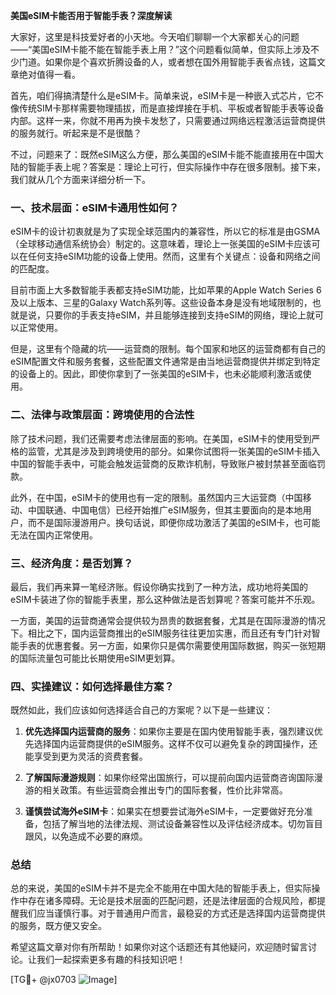 **美国eSIM卡能否用于智能手表？深度解读**

大家好，这里是科技爱好者的小天地。今天咱们聊聊一个大家都关心的问题——“美国eSIM卡能不能在智能手表上用？”这个问题看似简单，但实际上涉及不少门道。如果你是个喜欢折腾设备的人，或者想在国外用智能手表省点钱，这篇文章绝对值得一看。

首先，咱们得搞清楚什么是eSIM卡。简单来说，eSIM卡是一种嵌入式芯片，它不像传统SIM卡那样需要物理插拔，而是直接焊接在手机、平板或者智能手表等设备内部。这样一来，你就不用再为换卡发愁了，只需要通过网络远程激活运营商提供的服务就行。听起来是不是很酷？

不过，问题来了：既然eSIM这么方便，那么美国的eSIM卡能不能直接用在中国大陆的智能手表上呢？答案是：理论上可行，但实际操作中存在很多限制。接下来，我们就从几个方面来详细分析一下。

### 一、技术层面：eSIM卡通用性如何？
eSIM卡的设计初衷就是为了实现全球范围内的兼容性，所以它的标准是由GSMA（全球移动通信系统协会）制定的。这意味着，理论上一张美国的eSIM卡应该可以在任何支持eSIM功能的设备上使用。然而，这里有个关键点：设备和网络之间的匹配度。

目前市面上大多数智能手表都支持eSIM功能，比如苹果的Apple Watch Series 6及以上版本、三星的Galaxy Watch系列等。这些设备本身是没有地域限制的，也就是说，只要你的手表支持eSIM，并且能够连接到支持eSIM的网络，理论上就可以正常使用。

但是，这里有个隐藏的坑——运营商的限制。每个国家和地区的运营商都有自己的eSIM配置文件和服务套餐，这些配置文件通常是由当地运营商提供并绑定到特定的设备上的。因此，即使你拿到了一张美国的eSIM卡，也未必能顺利激活或使用。

### 二、法律与政策层面：跨境使用的合法性
除了技术问题，我们还需要考虑法律层面的影响。在美国，eSIM卡的使用受到严格的监管，尤其是涉及到跨境使用的部分。如果你试图将一张美国的eSIM卡插入中国的智能手表中，可能会触发运营商的反欺诈机制，导致账户被封禁甚至面临罚款。

此外，在中国，eSIM卡的使用也有一定的限制。虽然国内三大运营商（中国移动、中国联通、中国电信）已经开始推广eSIM服务，但其主要面向的是本地用户，而不是国际漫游用户。换句话说，即便你成功激活了美国的eSIM卡，也可能无法在国内正常使用。

### 三、经济角度：是否划算？
最后，我们再来算一笔经济账。假设你确实找到了一种方法，成功地将美国的eSIM卡装进了你的智能手表里，那么这种做法是否划算呢？答案可能并不乐观。

一方面，美国的运营商通常会提供较为昂贵的数据套餐，尤其是在国际漫游的情况下。相比之下，国内运营商推出的eSIM服务往往更加实惠，而且还有专门针对智能手表的优惠套餐。另一方面，如果你只是偶尔需要使用国际数据，购买一张短期的国际流量包可能比长期使用eSIM更划算。

### 四、实操建议：如何选择最佳方案？
既然如此，我们应该如何选择适合自己的方案呢？以下是一些建议：

1. **优先选择国内运营商的服务**：如果你主要是在国内使用智能手表，强烈建议优先选择国内运营商提供的eSIM服务。这样不仅可以避免复杂的跨国操作，还能享受到更为灵活的资费套餐。

2. **了解国际漫游规则**：如果你经常出国旅行，可以提前向国内运营商咨询国际漫游的相关政策。有些运营商会推出专门的国际套餐，性价比非常高。

3. **谨慎尝试海外eSIM卡**：如果实在想要尝试海外eSIM卡，一定要做好充分准备，包括了解当地的法律法规、测试设备兼容性以及评估经济成本。切勿盲目跟风，以免造成不必要的麻烦。

### 总结
总的来说，美国的eSIM卡并不是完全不能用在中国大陆的智能手表上，但实际操作中存在诸多障碍。无论是技术层面的匹配问题，还是法律层面的合规风险，都提醒我们应当谨慎行事。对于普通用户而言，最稳妥的方式还是选择国内运营商提供的服务，既方便又安全。

希望这篇文章对你有所帮助！如果你对这个话题还有其他疑问，欢迎随时留言讨论。让我们一起探索更多有趣的科技知识吧！

[TG💪+ @jx0703 ![Image](https://github.com/user-attachments/assets/dbca1d08-cadb-493c-b0ec-ad6f7a83f270)]